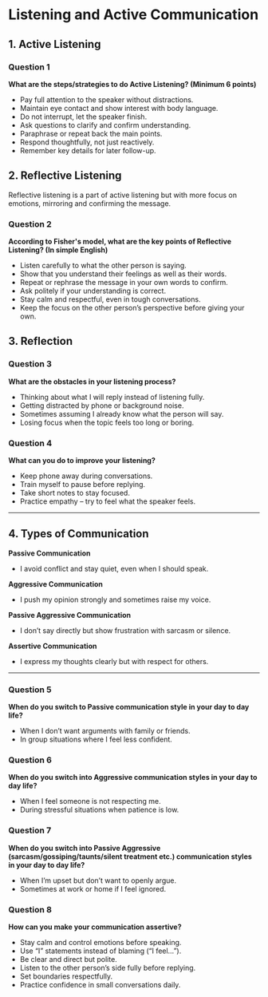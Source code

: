 # Listening and Active Communication

## 1. Active Listening
### Question 1  
**What are the steps/strategies to do Active Listening? (Minimum 6 points)**

- Pay full attention to the speaker without distractions.  
- Maintain eye contact and show interest with body language.  
- Do not interrupt, let the speaker finish.  
- Ask questions to clarify and confirm understanding.  
- Paraphrase or repeat back the main points.  
- Respond thoughtfully, not just reactively.  
- Remember key details for later follow-up.  



## 2. Reflective Listening

Reflective listening is a part of active listening but with more focus on emotions, mirroring and confirming the message.

### Question 2  
**According to Fisher's model, what are the key points of Reflective Listening? (In simple English)**

- Listen carefully to what the other person is saying.  
- Show that you understand their feelings as well as their words.  
- Repeat or rephrase the message in your own words to confirm.  
- Ask politely if your understanding is correct.  
- Stay calm and respectful, even in tough conversations.  
- Keep the focus on the other person’s perspective before giving your own.  


## 3. Reflection
### Question 3  
**What are the obstacles in your listening process?**

- Thinking about what I will reply instead of listening fully.  
- Getting distracted by phone or background noise.  
- Sometimes assuming I already know what the person will say.  
- Losing focus when the topic feels too long or boring.  

### Question 4  
**What can you do to improve your listening?**

- Keep phone away during conversations.  
- Train myself to pause before replying.  
- Take short notes to stay focused.  
- Practice empathy – try to feel what the speaker feels.  

---

## 4. Types of Communication

**Passive Communication**  
- I avoid conflict and stay quiet, even when I should speak.  

**Aggressive Communication**  
- I push my opinion strongly and sometimes raise my voice.  

**Passive Aggressive Communication**  
- I don’t say directly but show frustration with sarcasm or silence.  

**Assertive Communication**  
- I express my thoughts clearly but with respect for others.  

---

### Question 5  
**When do you switch to Passive communication style in your day to day life?**  
- When I don’t want arguments with family or friends.  
- In group situations where I feel less confident.  

### Question 6  
**When do you switch into Aggressive communication styles in your day to day life?**  
- When I feel someone is not respecting me.  
- During stressful situations when patience is low.  

### Question 7  
**When do you switch into Passive Aggressive (sarcasm/gossiping/taunts/silent treatment etc.) communication styles in your day to day life?**  
- When I’m upset but don’t want to openly argue.  
- Sometimes at work or home if I feel ignored.  

### Question 8  
**How can you make your communication assertive?**  
- Stay calm and control emotions before speaking.  
- Use “I” statements instead of blaming (“I feel…”).  
- Be clear and direct but polite.  
- Listen to the other person’s side fully before replying.  
- Set boundaries respectfully.  
- Practice confidence in small conversations daily.  
